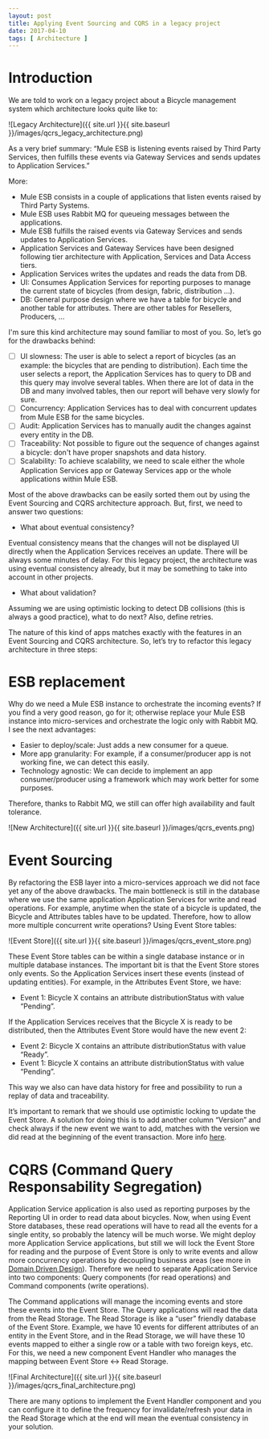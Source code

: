 ```yaml
---
layout: post
title: Applying Event Sourcing and CQRS in a legacy project
date: 2017-04-10
tags: [ Architecture ]
---
```


# Introduction
We are told to work on a legacy project about a Bicycle management system which architecture looks quite like to:

![Legacy Architecture]({{ site.url }}{{ site.baseurl }}/images/qcrs_legacy_architecture.png)

As a very brief summary: “Mule ESB is listening events raised by Third Party Services, then fulfills these events via Gateway Services and sends updates to Application Services.”

More:
- Mule ESB consists in a couple of applications that listen events raised by Third Party Systems.
- Mule ESB uses Rabbit MQ for queueing messages between the applications.
- Mule ESB fulfills the raised events via Gateway Services and sends updates to Application Services.
- Application Services and Gateway Services have been designed following tier architecture with Application, Services and Data Access tiers.
- Application Services writes the updates and reads the data from DB.
- UI: Consumes Application Services for reporting purposes to manage the current state of bicycles (from design, fabric, distribution …).
- DB: General purpose design where we have a table for bicycle and another table for attributes. There are other tables for Resellers, Producers, …

I'm sure this kind architecture may sound familiar to most of you. So, let’s go for the drawbacks behind:
- [ ] UI slowness: The user is able to select a report of bicycles (as an example: the bicycles that are pending to distribution). Each time the user selects a report, the Application Services has to query to DB and this query may involve several tables. When there are lot of data in the DB and many involved tables, then our report will behave very slowly for sure.
- [ ] Concurrency: Application Services has to deal with concurrent updates from Mule ESB for the same bicycles.
- [ ] Audit: Application Services has to manually audit the changes against every entity in the DB.
- [ ] Traceability: Not possible to figure out the sequence of changes against a bicycle: don't have proper snapshots and data history. 
- [ ] Scalability: To achieve scalability, we need to scale either the whole Application Services app or Gateway Services app or the whole applications within Mule ESB.

Most of the above drawbacks can be easily sorted them out by using the Event Sourcing and CQRS architecture approach. But, first, we need to answer two questions:

* What about eventual consistency?

Eventual consistency means that the changes will not be displayed UI directly when the Application Services receives an update. There will be always some minutes of delay. For this legacy project, the architecture was using eventual consistency already, but it may be something to take into account in other projects.

* What about validation?

Assuming we are using optimistic locking to detect DB collisions (this is always a good practice), what to do next? Also, define retries.

The nature of this kind of apps matches exactly with the features in an Event Sourcing and CQRS architecture. So, let’s try to refactor this legacy architecture in three steps:

# ESB replacement
Why do we need a Mule ESB instance to orchestrate the incoming events? If you find a very good reason, go for it; otherwise replace your Mule ESB instance into micro-services and orchestrate the logic only with Rabbit MQ. I see the next advantages:

- Easier to deploy/scale: Just adds a new consumer for a queue.
- More app granularity: For example, if a consumer/producer app is not working fine, we can detect this easily.
- Technology agnostic: We can decide to implement an app consumer/producer using a framework which may work better for some purposes.

Therefore, thanks to Rabbit MQ, we still can offer high availability and fault tolerance.

![New Architecture]({{ site.url }}{{ site.baseurl }}/images/qcrs_events.png)

# Event Sourcing
By refactoring the ESB layer into a micro-services approach we did not face yet any of the above drawbacks. The main bottleneck is still in the database where we use the same application Application Services for write and read operations. For example, anytime when the state of a bicycle is updated, the Bicycle and Attributes tables have to be updated. Therefore, how to allow more multiple concurrent write operations? Using Event Store tables:

![Event Store]({{ site.url }}{{ site.baseurl }}/images/qcrs_event_store.png)

These Event Store tables can be within a single database instance or in multiple database instances. The important bit is that the Event Store stores only events. So the Application Services insert these events (instead of updating entities). For example, in the Attributes Event Store, we have:

* Event 1: Bicycle X contains an attribute distributionStatus with value “Pending”.

If the Application Services receives that the Bicycle X is ready to be distributed, then the Attributes Event Store would have the new event 2:

* Event 2: Bicycle X contains an attribute distributionStatus with value “Ready”.
* Event 1: Bicycle X contains an attribute distributionStatus with value “Pending”.

This way we also can have data history for free and possibility to run a replay of data and traceability. 

It’s important to remark that we should use optimistic locking to update the Event Store. A solution for doing this is to add another column “Version” and check always if the new event we want to add, matches with the version we did read at the beginning of the event transaction. More info [here](https://docs.jboss.org/hibernate/orm/4.0/devguide/en-US/html/ch05.html).

# CQRS (Command Query Responsability Segregation)
Application Service application is also used as reporting purposes by the Reporting UI in order to read data about bicycles. Now, when using Event Store databases, these read operations will have to read all the events for a single entity, so probably the latency will be much worse. We might deploy more Application Service applications, but still we will lock the Event Store for reading and the purpose of Event Store is only to write events and allow more concurrency operations by decoupling business areas (see more in [Domain Driven Design](https://en.wikipedia.org/wiki/Domain-driven_design)). Therefore we need to separate Application Service into two components: Query components (for read operations) and Command components (write operations).

The Command applications will manage the incoming events and store these events into the Event Store. The Query applications will read the data from the Read Storage. The Read Storage is like a “user” friendly database of the Event Store. Example, we have 10 events for different attributes of an entity in the Event Store, and in the Read Storage, we will have these 10 events mapped to either a single row or a table with two foreign keys, etc. For this, we need a new component Event Handler who manages the mapping between Event Store <-> Read Storage.

![Final Architecture]({{ site.url }}{{ site.baseurl }}/images/qcrs_final_architecture.png)

There are many options to implement the Event Handler component and you can configure it to define the frequency for invalidate/refresh your data in the Read Storage which at the end will mean the eventual consistency in your solution.